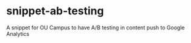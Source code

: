 # snippet-ab-testing
A snippet for OU Campus to have A/B testing in content push to Google Analytics
